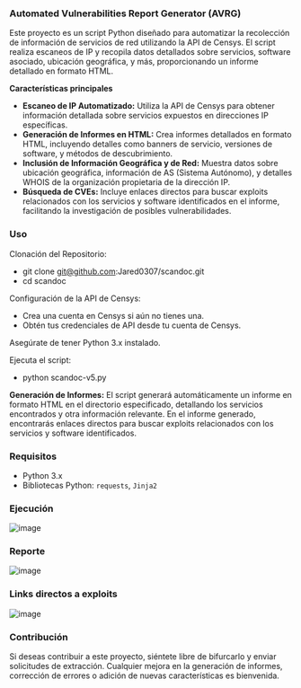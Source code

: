 ### Automated Vulnerabilities Report Generator (AVRG)

Este proyecto es un script Python diseñado para automatizar la recolección de información de servicios de red utilizando la API de Censys. El script realiza escaneos de IP y recopila datos detallados sobre servicios, software asociado, ubicación geográfica, y más, proporcionando un informe detallado en formato HTML.

**Características principales**

- **Escaneo de IP Automatizado:** Utiliza la API de Censys para obtener información detallada sobre servicios expuestos en direcciones IP específicas.
- **Generación de Informes en HTML:** Crea informes detallados en formato HTML, incluyendo detalles como banners de servicio, versiones de software, y métodos de descubrimiento.
- **Inclusión de Información Geográfica y de Red:** Muestra datos sobre ubicación geográfica, información de AS (Sistema Autónomo), y detalles WHOIS de la organización propietaria de la dirección IP.
- **Búsqueda de CVEs:** Incluye enlaces directos para buscar exploits relacionados con los servicios y software identificados en el informe, facilitando la investigación de posibles vulnerabilidades.

### Uso

Clonación del Repositorio:

- git clone git@github.com:Jared0307/scandoc.git
- cd scandoc

Configuración de la API de Censys:

- Crea una cuenta en Censys si aún no tienes una.
- Obtén tus credenciales de API desde tu cuenta de Censys.

Asegúrate de tener Python 3.x instalado.

Ejecuta el script: 

- python scandoc-v5.py

**Generación de Informes:** El script generará automáticamente un informe en formato HTML en el directorio especificado, detallando los servicios encontrados y otra información relevante. En el informe generado, encontrarás enlaces directos para buscar exploits relacionados con los servicios y software identificados.

### Requisitos

- Python 3.x
- Bibliotecas Python: `requests`, `Jinja2`

### Ejecución
![image](https://github.com/user-attachments/assets/853926d8-bdd6-4033-a8f9-7c0ea3c7ce4d)
### Reporte
![image](https://github.com/user-attachments/assets/bc0df527-0def-4056-a541-1eaa6c37fc93)
### Links directos a exploits
![image](https://github.com/user-attachments/assets/c1dc832a-27b2-44c3-ba53-f51ea6c2838f)

### Contribución

Si deseas contribuir a este proyecto, siéntete libre de bifurcarlo y enviar solicitudes de extracción. Cualquier mejora en la generación de informes, corrección de errores o adición de nuevas características es bienvenida.

